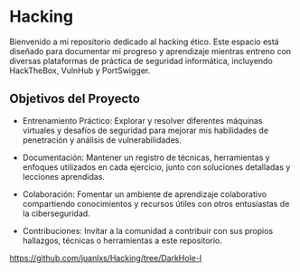 # Hacking
Bienvenido a mi repositorio dedicado al hacking ético. Este espacio está diseñado para documentar mi progreso y aprendizaje mientras entreno con diversas plataformas de práctica de seguridad informática, incluyendo HackTheBox, VulnHub y PortSwigger.

## Objetivos del Proyecto
- Entrenamiento Práctico: Explorar y resolver diferentes máquinas virtuales y desafíos de seguridad para mejorar mis habilidades de penetración y análisis de vulnerabilidades.

- Documentación: Mantener un registro de técnicas, herramientas y enfoques utilizados en cada ejercicio, junto con soluciones detalladas y lecciones aprendidas.

- Colaboración: Fomentar un ambiente de aprendizaje colaborativo compartiendo conocimientos y recursos útiles con otros entusiastas de la ciberseguridad.

- Contribuciones: Invitar a la comunidad a contribuir con sus propios hallazgos, técnicas o herramientas a este repositorio.



https://github.com/juanlxs/Hacking/tree/DarkHole-I

